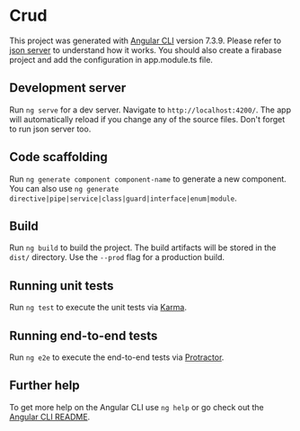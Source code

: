 # Crud

This project was generated with [Angular CLI](https://github.com/angular/angular-cli) version 7.3.9.
Please refer to <a href="https://github.com/typicode/json-server">json server<a> to understand how it works.
You should also create a firabase project and add the configuration in app.module.ts file.

## Development server

Run `ng serve` for a dev server. Navigate to `http://localhost:4200/`. The app will automatically reload if you change any of the source files. Don't forget to run json server too.

## Code scaffolding

Run `ng generate component component-name` to generate a new component. You can also use `ng generate directive|pipe|service|class|guard|interface|enum|module`.

## Build

Run `ng build` to build the project. The build artifacts will be stored in the `dist/` directory. Use the `--prod` flag for a production build.

## Running unit tests

Run `ng test` to execute the unit tests via [Karma](https://karma-runner.github.io).

## Running end-to-end tests

Run `ng e2e` to execute the end-to-end tests via [Protractor](http://www.protractortest.org/).

## Further help

To get more help on the Angular CLI use `ng help` or go check out the [Angular CLI README](https://github.com/angular/angular-cli/blob/master/README.md).
